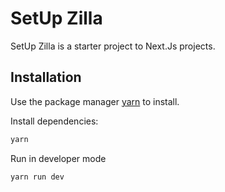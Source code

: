 # SetUp Zilla

SetUp Zilla is a starter project to Next.Js projects.

## Installation

Use the package manager [yarn](https://yarnpkg.com/) to install.

Install dependencies:

```bash
yarn
```

Run in developer mode

```bash
yarn run dev
```
